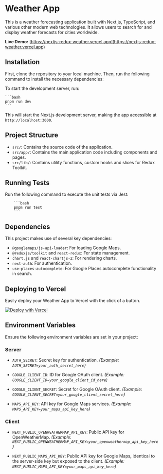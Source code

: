# Weather App

This is a weather forecasting application built with Next.js, TypeScript, and various other modern web technologies. It allows users to search for and display weather forecasts for cities worldwide.

**Live Demo:** [https://nextjs-redux-weather.vercel.app](https://nextjs-redux-weather.vercel.app)

## Installation

First, clone the repository to your local machine. Then, run the following command to install the necessary dependencies:

To start the development server, run:

    ```bash
    pnpm run dev
    ```

This will start the Next.js development server, making the app accessible at `http://localhost:3000`.

## Project Structure

- `src/`: Contains the source code of the application.
- `src/app/`: Contains the main application code including components and pages.
- `src/lib/`: Contains utility functions, custom hooks and slices for Redux Toolkit.

## Running Tests

Run the following command to execute the unit tests via Jest:

        ```bash
        pnpm run test
        ```

## Dependencies

This project makes use of several key dependencies:

- `@googlemaps/js-api-loader`: For loading Google Maps.
- `@reduxjs/toolkit` and `react-redux`: For state management.
- `chart.js` and `react-chartjs-2`: For rendering charts.
- `next-auth`: For authentication.
- `use-places-autocomplete`: For Google Places autocomplete functionality in search.

## Deploying to Vercel

Easily deploy your Weather App to Vercel with the click of a button.

[![Deploy with Vercel](https://vercel.com/button)](https://vercel.com/import/project?template=https://github.com/yourusername/weather-app)

## Environment Variables

Ensure the following environment variables are set in your project:

### Server

- `AUTH_SECRET`: Secret key for authentication. _(Example: `AUTH_SECRET=your_auth_secret_here`)_

- `GOOGLE_CLIENT_ID`: ID for Google OAuth client. _(Example: `GOOGLE_CLIENT_ID=your_google_client_id_here`)_

- `GOOGLE_CLIENT_SECRET`: Secret for Google OAuth client. _(Example: `GOOGLE_CLIENT_SECRET=your_google_client_secret_here`)_

- `MAPS_API_KEY`: API key for Google Maps services. _(Example: `MAPS_API_KEY=your_maps_api_key_here`)_

### Client

- `NEXT_PUBLIC_OPENWEATHERMAP_API_KEY`: Public API key for OpenWeatherMap. _(Example: `NEXT_PUBLIC_OPENWEATHERMAP_API_KEY=your_openweathermap_api_key_here`)_

- `NEXT_PUBLIC_MAPS_API_KEY`: Public API key for Google Maps, identical to the server-side key but exposed to the client. _(Example: `NEXT_PUBLIC_MAPS_API_KEY=your_maps_api_key_here`)_
